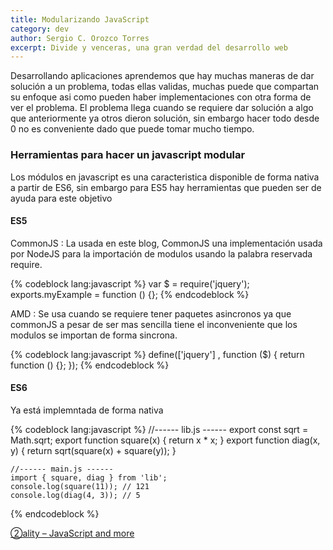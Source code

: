 ```yaml
---
title: Modularizando JavaScript
category: dev
author: Sergio C. Orozco Torres
excerpt: Divide y venceras, una gran verdad del desarrollo web
---
```


Desarrollando aplicaciones aprendemos que hay muchas maneras de dar solución a un problema, todas ellas validas, muchas puede que compartan su enfoque asi como pueden haber implementaciones con otra forma de ver el problema. El problema llega cuando se requiere dar solución a algo que anteriormente ya otros dieron solución, sin embargo hacer todo desde 0 no es conveniente dado que puede tomar mucho tiempo.

### Herramientas para hacer un javascript modular

Los módulos en javascript es una caracteristica disponible de forma nativa a partir de ES6, sin embargo para ES5 hay herramientas que pueden ser de ayuda para este objetivo

#### ES5

CommonJS
: La usada en este blog, CommonJS una implementación usada por NodeJS para la importación de modulos usando la palabra reservada require.

{% codeblock lang:javascript %}
  var $ = require('jquery');
  exports.myExample = function () {};
{% endcodeblock %}

AMD
: Se usa cuando se requiere tener paquetes asincronos ya que commonJS a pesar de ser mas sencilla tiene el inconveniente que los modulos se importan de forma sincrona.

{% codeblock lang:javascript %}
  define(['jquery'] , function ($) {
      return function () {};
  });
{% endcodeblock %}


#### ES6

Ya está implemntada de forma nativa 

{% codeblock lang:javascript %}
   //------ lib.js ------
    export const sqrt = Math.sqrt;
    export function square(x) {
        return x * x;
    }
    export function diag(x, y) {
        return sqrt(square(x) + square(y));
    }
    
    //------ main.js ------
    import { square, diag } from 'lib';
    console.log(square(11)); // 121
    console.log(diag(4, 3)); // 5
  {% endcodeblock %}

 [②ality – JavaScript and more](http://www.2ality.com/2014/09/es6-modules-final.html)
